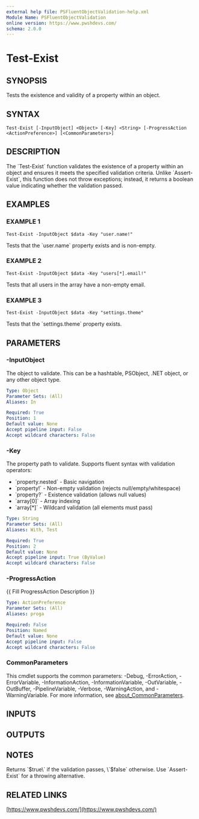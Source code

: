```yaml
---
external help file: PSFluentObjectValidation-help.xml
Module Name: PSFluentObjectValidation
online version: https://www.pwshdevs.com/
schema: 2.0.0
---
```


# Test-Exist

## SYNOPSIS
Tests the existence and validity of a property within an object.

## SYNTAX

```
Test-Exist [-InputObject] <Object> [-Key] <String> [-ProgressAction <ActionPreference>] [<CommonParameters>]
```

## DESCRIPTION
The \`Test-Exist\` function validates the existence of a property within an object and ensures it meets the specified validation criteria.
Unlike \`Assert-Exist\`, this function does not throw exceptions; instead, it returns a boolean value indicating whether the validation passed.

## EXAMPLES

### EXAMPLE 1
```
Test-Exist -InputObject $data -Key "user.name!"
```

Tests that the \`user.name\` property exists and is non-empty.

### EXAMPLE 2
```
Test-Exist -InputObject $data -Key "users[*].email!"
```

Tests that all users in the array have a non-empty email.

### EXAMPLE 3
```
Test-Exist -InputObject $data -Key "settings.theme"
```

Tests that the \`settings.theme\` property exists.

## PARAMETERS

### -InputObject
The object to validate.
This can be a hashtable, PSObject, .NET object, or any other object type.

```yaml
Type: Object
Parameter Sets: (All)
Aliases: In

Required: True
Position: 1
Default value: None
Accept pipeline input: False
Accept wildcard characters: False
```

### -Key
The property path to validate.
Supports fluent syntax with validation operators:
- \`property.nested\` - Basic navigation
- \`property!\` - Non-empty validation (rejects null/empty/whitespace)
- \`property?\` - Existence validation (allows null values)
- \`array\[0\]\` - Array indexing
- \`array\[*\]\` - Wildcard validation (all elements must pass)

```yaml
Type: String
Parameter Sets: (All)
Aliases: With, Test

Required: True
Position: 2
Default value: None
Accept pipeline input: True (ByValue)
Accept wildcard characters: False
```

### -ProgressAction
{{ Fill ProgressAction Description }}

```yaml
Type: ActionPreference
Parameter Sets: (All)
Aliases: proga

Required: False
Position: Named
Default value: None
Accept pipeline input: False
Accept wildcard characters: False
```

### CommonParameters
This cmdlet supports the common parameters: -Debug, -ErrorAction, -ErrorVariable, -InformationAction, -InformationVariable, -OutVariable, -OutBuffer, -PipelineVariable, -Verbose, -WarningAction, and -WarningVariable. For more information, see [about_CommonParameters](http://go.microsoft.com/fwlink/?LinkID=113216).

## INPUTS

## OUTPUTS

## NOTES
Returns \`$true\` if the validation passes, \`$false\` otherwise.
Use \`Assert-Exist\` for a throwing alternative.

## RELATED LINKS

[https://www.pwshdevs.com/](https://www.pwshdevs.com/)

